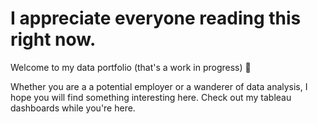 # I appreciate everyone reading this right now.

Welcome to my data portfolio (that's a work in progress) 👋 

Whether you are a a potential employer or a wanderer of data analysis, I hope you will find something interesting here. Check out my tableau dashboards while you're here. 
